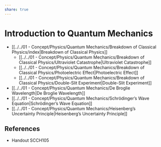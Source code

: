 ```yaml
---
share: true
---
```


# Introduction to Quantum Mechanics

- [[../../01 - Concept/Physics/Quantum Mechanics/Breakdown of Classical Physics/index|Breakdown of Classical Physics]]
	- [[../../01 - Concept/Physics/Quantum Mechanics/Breakdown of Classical Physics/Ultraviolet Catastrophe|Ultraviolet Catastrophe]]
	- [[../../01 - Concept/Physics/Quantum Mechanics/Breakdown of Classical Physics/Photoelectric Effect|Photoelectric Effect]]
	- [[../../01 - Concept/Physics/Quantum Mechanics/Breakdown of Classical Physics/Double-Slit Experiment|Double-Slit Experiment]]
- [[../../01 - Concept/Physics/Quantum Mechanics/De Broglie Wavelength|De Broglie Wavelength]]
- [[../../01 - Concept/Physics/Quantum Mechanics/Schrödinger’s Wave Equation|Schrödinger’s Wave Equation]]
- [[../../01 - Concept/Physics/Quantum Mechanics/Heisenberg’s Uncertainty Principle|Heisenberg’s Uncertainty Principle]]

## References

- Handout SCCH105
